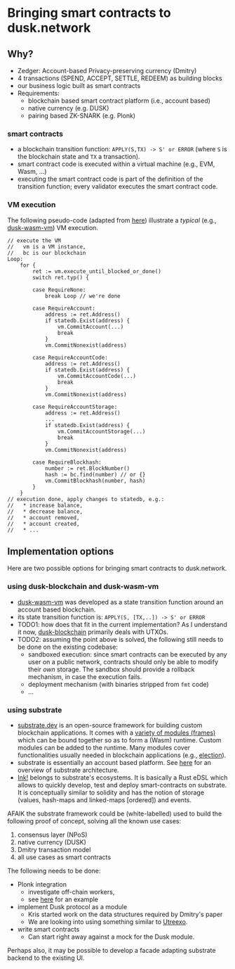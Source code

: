 # Bringing smart contracts to dusk.network 

## Why?

* Zedger: Account-based Privacy-preserving currency (Dmitry)
* 4 transactions (SPEND, ACCEPT, SETTLE, REDEEM) as building blocks
* our business logic built as smart contracts
* Requirements:
	* blockchain based smart contract platform (i.e., account based)
	* native currency (e.g. DUSK)
	* pairing based ZK-SNARK (e.g. Plonk)

### smart contracts

* a blockchain transition function: `APPLY(S,TX) -> S' or ERROR` (where `S` is the blockchain state and `TX` a transaction).
* smart contract code is executed within a virtual machine (e.g., EVM, Wasm, ...)
* executing the smart contract code is part of the definition of the transition function; every validator executes the smart contract code.


### VM execution
The following pseudo-code (adapted from [here](https://github.com/etclabscore/go-ethereum/blob/development/core/multivm_processor.go#L29-L202)) illustrate a _typical_ (e.g., [dusk-wasm-vm](https://github.com/dusk-network/dusk-wasm-vm)) VM execution.


```
// execute the VM
//   vm is a VM instance,
//   bc is our blockchain
Loop:
	for {
		ret := vm.execute_until_blocked_or_done()
		switch ret.typ() {
		
		case RequireNone:
			break Loop // we're done
			
		case RequireAccount:
			address := ret.Address()
			if statedb.Exist(address) {
				vm.CommitAccount(...)
				break
			}
			vm.CommitNonexist(address)
			
		case RequireAccountCode:
			address := ret.Address()
			if statedb.Exist(address) {
				vm.CommitAccountCode(...)
				break
			}
			vm.CommitNonexist(address)
			
		case RequireAccountStorage:
			address := ret.Address()
			...
			if statedb.Exist(address) {
				vm.CommitAccountStorage(...)
				break
			}
			vm.CommitNonexist(address)
			
		case RequireBlockhash:
			number := ret.BlockNumber()
			hash := bc.find(number) // or {}
			vm.CommitBlockhash(number, hash)
		}
	}
// execution done, apply changes to statedb, e.g.: 
//   * increase balance,
//   * decrease balance,
//   * account removed,
//   * account created,
//   * ...

```


## Implementation options
Here are two possible options for bringing smart contracts to dusk.network.

### using dusk-blockchain and dusk-wasm-vm

* [dusk-wasm-vm](https://github.com/dusk-network/dusk-wasm-vm) was developed as a state transition function around an account based blockchain. 
* its state transition function is: `APPLY(S, [TX,..]) -> S' or ERROR`
* TODO1: how does that fit in the current implementation? As I understand it now, [dusk-blockchain](https://github.com/dusk-network/dusk-blockchain/tree/master/pkg/core/chain) primarily deals with UTXOs.
* TODO2: assuming the point above is solved, the following still needs to be done on the existing codebase:
    * sandboxed execution: since smart contracts can be executed by any user on a public network, contracts should only be able to modify their _own_ storage. The sandbox should provide a rollback mechanism, in case the execution fails.
    * deployment mechanism (with binaries stripped from `fmt` code)
    * ...

### using substrate

* [substrate.dev](https://substrate.dev/) is an open-source framework for building custom blockchain applications. It comes with a [variety of modules (frames)](https://github.com/paritytech/substrate/tree/master/frame) which can be bound together so as to form a (Wasm) runtime. Custom modules can be added to the runtime. Many modules cover functionalities usually needed in blockchain applications (e.g., [election](https://github.com/paritytech/substrate/blob/master/frame/elections/src/lib.rs#L59)).
* substrate is essentially an account based platform. See [here](https://substrate.dev/docs/en/runtime/architecture-of-a-runtime) for an overview of substrate architecture.
* [Ink!](https://github.com/paritytech/ink) belongs to substrate's ecosystems. It is basically a Rust eDSL which allows to quickly develop, test and deploy smart-contracts on substrate. It is conceptually similar to solidity and has the notion of storage (values, hash-maps and linked-maps [ordered]) and events.

AFAIK the substrate framework could be (white-labelled) used to build the following proof of concept, solving all the known use cases:

1. consensus layer (NPoS) 
2. native currency (DUSK)
3. Dmitry transaction model
4. all use cases as smart contracts

The following needs to be done:

  * Plonk integration
      * investigate off-chain workers,
      * see [here](https://github.com/LayerXcom/zero-chain/tree/master/modules/zk-system) for an example
  * implement Dusk protocol as a module
      * Kris started work on the data structures required by Dmitry's paper
      * We are looking into using something similar to [Utreexo](https://eprint.iacr.org/2019/611.pdf).
  * write smart contracts
      * Can start right away against a mock for the Dusk module.

Perhaps also, it may be possible to develop a facade adapting substrate backend to the existing UI.









